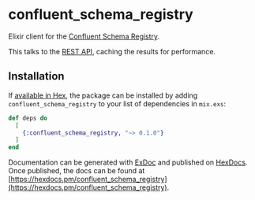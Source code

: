# confluent_schema_registry

Elixir client for the [Confluent Schema Registry](https://www.confluent.io/confluent-schema-registry).

This talks to the [REST API](https://docs.confluent.io/current/schema-registry/develop/api.html),
caching the results for performance.

## Installation

If [available in Hex](https://hex.pm/docs/publish), the package can be installed
by adding `confluent_schema_registry` to your list of dependencies in `mix.exs`:

```elixir
def deps do
  [
    {:confluent_schema_registry, "~> 0.1.0"}
  ]
end
```

Documentation can be generated with [ExDoc](https://github.com/elixir-lang/ex_doc)
and published on [HexDocs](https://hexdocs.pm). Once published, the docs can
be found at [https://hexdocs.pm/confluent_schema_registry](https://hexdocs.pm/confluent_schema_registry).
